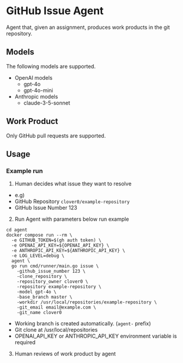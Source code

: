# GitHub Issue Agent
Agent that, given an assignment, produces work products in the git repository.


## Models
The following models are supported.

- OpenAI models
  - gpt-4o
  - gpt-4o-mini
- Anthropic models
  - claude-3-5-sonnet


## Work Product
Only GitHub pull requests are supported.


## Usage
### Example run

1. Human decides what issue they want to resolve
  - e.g)
  - GitHub Repository `clover0/example-repository`
  - GitHub Issue Number 123
2. Run Agent with parameters below run example
```shell
cd agent
docker compose run --rm \
  -e GITHUB_TOKEN=$(gh auth token) \
  -e OPENAI_API_KEY=${OPENAI_API_KEY} \
  -e ANTHROPIC_API_KEY=${ANTHROPIC_API_KEY} \
  -e LOG_LEVEL=debug \
  agent \
  go run cmd/runner/main.go issue \
    -github_issue_number 123 \
    -clone_repository \
    -repository_owner clover0 \
    -repository example-repository \
    -model gpt-4o \
    -base_branch master \
    -workdir /usr/local/repositories/example-repository \
    -git_email email@example.com \
    -git_name clover0
```
  - Working branch is created automatically. (`agent-` prefix)
  - Git clone at /usr/local/repositories
  - OPENAI_API_KEY or ANTHROPIC_API_KEY environment variable is required
3. Human reviews of work product by agent
